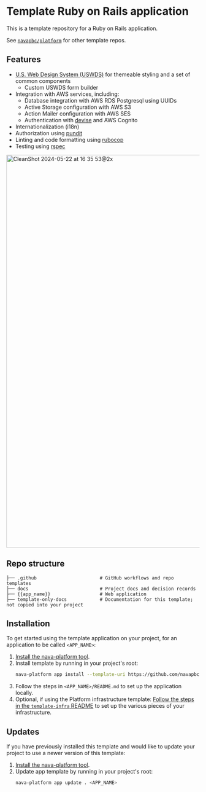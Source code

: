# Template Ruby on Rails application

This is a template repository for a Ruby on Rails application.

See [`navapbc/platform`](https://github.com/navapbc/platform) for other template repos.

## Features

- [U.S. Web Design System (USWDS)](https://designsystem.digital.gov/) for themeable styling and a set of common components
    - Custom USWDS form builder
- Integration with AWS services, including:
  - Database integration with AWS RDS Postgresql using UUIDs
  - Active Storage configuration with AWS S3
  - Action Mailer configuration with AWS SES
  - Authentication with [devise](https://github.com/heartcombo/devise) and AWS Cognito
- Internationalization (i18n)
- Authorization using [pundit](https://github.com/varvet/pundit)
- Linting and code formatting using [rubocop](https://rubocop.org/)
- Testing using [rspec](https://rspec.info)

<img width="1023" alt="CleanShot 2024-05-22 at 16 35 53@2x" src="https://github.com/navapbc/template-application-rails/assets/67701/fb291a98-7dfa-429e-91e2-30beacf58b9e">

## Repo structure

```text
├── .github                       # GitHub workflows and repo templates
├── docs                          # Project docs and decision records
├── {{app_name}}                  # Web application
├── template-only-docs            # Documentation for this template; not copied into your project
```

## Installation

To get started using the template application on your project, for an
application to be called `<APP_NAME>`:

1. [Install the nava-platform tool](https://github.com/navapbc/platform-cli).
2. Install template by running in your project's root:
    ```sh
    nava-platform app install --template-uri https://github.com/navapbc/template-application-rails . <APP_NAME>
    ```
3. Follow the steps in `<APP_NAME>/README.md` to set up the application locally.
4. Optional, if using the Platform infrastructure template: [Follow the steps in the `template-infra` README](https://github.com/navapbc/template-infra#installation) to set up the various pieces of your infrastructure.

## Updates

If you have previously installed this template and would like to update your
project to use a newer version of this template:

1. [Install the nava-platform tool](https://github.com/navapbc/platform-cli).
2. Update app template by running in your project's root:
    ```sh
    nava-platform app update . <APP_NAME>
    ```
